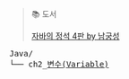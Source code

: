 > 📚 도서
>
> [자바의 정석 4판 by 남궁성](https://www.yes24.com/product/goods/147977536)

<pre>
Java/
└── ch2_<a href="https://github.com/k-dev178/Java_SELF_STUDY/blob/main/ch2_Variable.md">변수(Variable)</a>
</pre>

